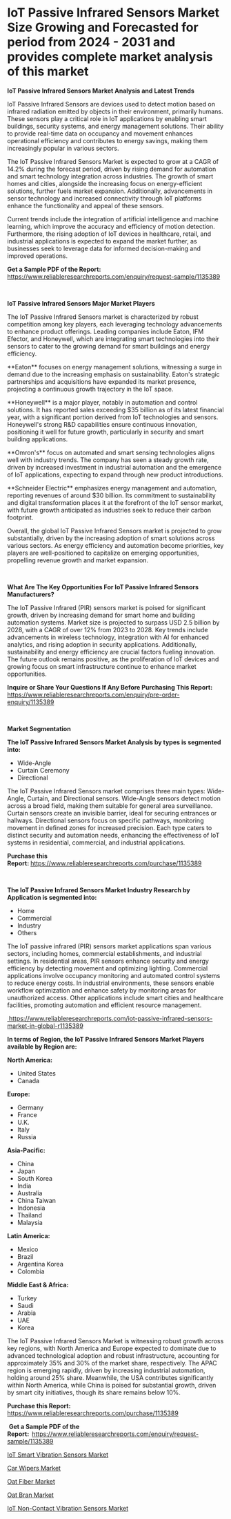<p><h1>IoT Passive Infrared Sensors Market Size Growing and Forecasted for period from 2024 - 2031 and provides complete market analysis of this market</h1></p><p><strong>IoT Passive Infrared Sensors Market Analysis and Latest Trends</strong></p>
<p><p>IoT Passive Infrared Sensors are devices used to detect motion based on infrared radiation emitted by objects in their environment, primarily humans. These sensors play a critical role in IoT applications by enabling smart buildings, security systems, and energy management solutions. Their ability to provide real-time data on occupancy and movement enhances operational efficiency and contributes to energy savings, making them increasingly popular in various sectors.</p><p>The IoT Passive Infrared Sensors Market is expected to grow at a CAGR of 14.2% during the forecast period, driven by rising demand for automation and smart technology integration across industries. The growth of smart homes and cities, alongside the increasing focus on energy-efficient solutions, further fuels market expansion. Additionally, advancements in sensor technology and increased connectivity through IoT platforms enhance the functionality and appeal of these sensors.</p><p>Current trends include the integration of artificial intelligence and machine learning, which improve the accuracy and efficiency of motion detection. Furthermore, the rising adoption of IoT devices in healthcare, retail, and industrial applications is expected to expand the market further, as businesses seek to leverage data for informed decision-making and improved operations.</p></p>
<p><strong>Get a Sample PDF of the Report:&nbsp;</strong> <a href="https://www.reliableresearchreports.com/enquiry/request-sample/1135389?utm_campaign=34&utm_medium=2&utm_source=Github&utm_content=ia&utm_term=09102024&utm_id=iot-passive-infrared-sensors">https://www.reliableresearchreports.com/enquiry/request-sample/1135389</a></p>
<p>&nbsp;</p>
<p><strong>IoT Passive Infrared Sensors Major Market Players</strong></p>
<p><p>The IoT Passive Infrared Sensors market is characterized by robust competition among key players, each leveraging technology advancements to enhance product offerings. Leading companies include Eaton, IFM Efector, and Honeywell, which are integrating smart technologies into their sensors to cater to the growing demand for smart buildings and energy efficiency.</p><p>**Eaton** focuses on energy management solutions, witnessing a surge in demand due to the increasing emphasis on sustainability. Eaton's strategic partnerships and acquisitions have expanded its market presence, projecting a continuous growth trajectory in the IoT space.</p><p>**Honeywell** is a major player, notably in automation and control solutions. It has reported sales exceeding $35 billion as of its latest financial year, with a significant portion derived from IoT technologies and sensors. Honeywell's strong R&D capabilities ensure continuous innovation, positioning it well for future growth, particularly in security and smart building applications.</p><p>**Omron's** focus on automated and smart sensing technologies aligns well with industry trends. The company has seen a steady growth rate, driven by increased investment in industrial automation and the emergence of IoT applications, expecting to expand through new product introductions.</p><p>**Schneider Electric** emphasizes energy management and automation, reporting revenues of around $30 billion. Its commitment to sustainability and digital transformation places it at the forefront of the IoT sensor market, with future growth anticipated as industries seek to reduce their carbon footprint.</p><p>Overall, the global IoT Passive Infrared Sensors market is projected to grow substantially, driven by the increasing adoption of smart solutions across various sectors. As energy efficiency and automation become priorities, key players are well-positioned to capitalize on emerging opportunities, propelling revenue growth and market expansion.</p></p>
<p>&nbsp;</p>
<p><strong>What Are The Key Opportunities For IoT Passive Infrared Sensors Manufacturers?</strong></p>
<p><p>The IoT Passive Infrared (PIR) sensors market is poised for significant growth, driven by increasing demand for smart home and building automation systems. Market size is projected to surpass USD 2.5 billion by 2028, with a CAGR of over 12% from 2023 to 2028. Key trends include advancements in wireless technology, integration with AI for enhanced analytics, and rising adoption in security applications. Additionally, sustainability and energy efficiency are crucial factors fueling innovation. The future outlook remains positive, as the proliferation of IoT devices and growing focus on smart infrastructure continue to enhance market opportunities.</p></p>
<p><strong>Inquire or Share Your Questions If Any Before Purchasing This Report:</strong> <a href="https://www.reliableresearchreports.com/enquiry/pre-order-enquiry/1135389?utm_campaign=34&utm_medium=2&utm_source=Github&utm_content=ia&utm_term=09102024&utm_id=iot-passive-infrared-sensors">https://www.reliableresearchreports.com/enquiry/pre-order-enquiry/1135389</a></p>
<p>&nbsp;</p>
<p><strong>Market Segmentation</strong></p>
<p><strong>The IoT Passive Infrared Sensors Market Analysis by types is segmented into:</strong></p>
<p><ul><li>Wide-Angle</li><li>Curtain Ceremony</li><li>Directional</li></ul></p>
<p><p>The IoT Passive Infrared Sensors market comprises three main types: Wide-Angle, Curtain, and Directional sensors. Wide-Angle sensors detect motion across a broad field, making them suitable for general area surveillance. Curtain sensors create an invisible barrier, ideal for securing entrances or hallways. Directional sensors focus on specific pathways, monitoring movement in defined zones for increased precision. Each type caters to distinct security and automation needs, enhancing the effectiveness of IoT systems in residential, commercial, and industrial applications.</p></p>
<p><strong>Purchase this Report:&nbsp;</strong><a href="https://www.reliableresearchreports.com/purchase/1135389?utm_campaign=34&utm_medium=2&utm_source=Github&utm_content=ia&utm_term=09102024&utm_id=iot-passive-infrared-sensors">https://www.reliableresearchreports.com/purchase/1135389</a></p>
<p>&nbsp;</p>
<p><strong>The IoT Passive Infrared Sensors Market Industry Research by Application is segmented into:</strong></p>
<p><ul><li>Home</li><li>Commercial</li><li>Industry</li><li>Others</li></ul></p>
<p><p>The IoT passive infrared (PIR) sensors market applications span various sectors, including homes, commercial establishments, and industrial settings. In residential areas, PIR sensors enhance security and energy efficiency by detecting movement and optimizing lighting. Commercial applications involve occupancy monitoring and automated control systems to reduce energy costs. In industrial environments, these sensors enable workflow optimization and enhance safety by monitoring areas for unauthorized access. Other applications include smart cities and healthcare facilities, promoting automation and efficient resource management.</p></p>
<p><a href="https://www.reliableresearchreports.com/iot-passive-infrared-sensors-market-in-global-r1135389?utm_campaign=34&utm_medium=2&utm_source=Github&utm_content=ia&utm_term=09102024&utm_id=iot-passive-infrared-sensors">&nbsp;https://www.reliableresearchreports.com/iot-passive-infrared-sensors-market-in-global-r1135389</a></p>
<p><strong>In terms of Region, the IoT Passive Infrared Sensors Market Players available by Region are:</strong></p>
<p>
    <p> <strong> North America: </strong>
        <ul>
            <li>United States</li>
            <li>Canada</li>
        </ul>
        </p> 
    <p> <strong> Europe: </strong>
        <ul>
            <li>Germany</li>
            <li>France</li>
            <li>U.K.</li>
            <li>Italy</li>
            <li>Russia</li>
        </ul>
        </p> 
    <p> <strong> Asia-Pacific: </strong>
        <ul>
            <li>China</li>
            <li>Japan</li>
            <li>South Korea</li>
            <li>India</li>
            <li>Australia</li>
            <li>China Taiwan</li>
            <li>Indonesia</li>
            <li>Thailand</li>
            <li>Malaysia</li>
        </ul>
        </p> 
    <p> <strong> Latin America: </strong>
        <ul>
            <li>Mexico</li>
            <li>Brazil</li>
            <li>Argentina Korea</li>
            <li>Colombia</li>
        </ul>
        </p> 
    <p> <strong> Middle East & Africa: </strong>
        <ul>
            <li>Turkey</li>
            <li>Saudi</li>
            <li>Arabia</li>
            <li>UAE</li>
            <li>Korea</li>
        </ul>
    </p>
    </p>
<p><p>The IoT Passive Infrared Sensors Market is witnessing robust growth across key regions, with North America and Europe expected to dominate due to advanced technological adoption and robust infrastructure, accounting for approximately 35% and 30% of the market share, respectively. The APAC region is emerging rapidly, driven by increasing industrial automation, holding around 25% share. Meanwhile, the USA contributes significantly within North America, while China is poised for substantial growth, driven by smart city initiatives, though its share remains below 10%.</p></p>
<p><strong>Purchase this Report: </strong><a href="https://www.reliableresearchreports.com/purchase/1135389?utm_campaign=34&utm_medium=2&utm_source=Github&utm_content=ia&utm_term=09102024&utm_id=iot-passive-infrared-sensors">https://www.reliableresearchreports.com/purchase/1135389</a></p>
<p>&nbsp;<strong>Get a Sample PDF of the Report:&nbsp;&nbsp;</strong><a href="https://www.reliableresearchreports.com/enquiry/request-sample/1135389?utm_campaign=34&utm_medium=2&utm_source=Github&utm_content=ia&utm_term=09102024&utm_id=iot-passive-infrared-sensors">https://www.reliableresearchreports.com/enquiry/request-sample/1135389</a></p>
<p><strong></strong></p>
<p><p><a href="https://github.com/AlisaRowe24/Market-Research-Report-List-1/blob/main/iot-smart-vibration-sensors-market.md?utm_campaign=34&utm_medium=2&utm_source=Github&utm_content=ia&utm_term=09102024&utm_id=iot-passive-infrared-sensors">IoT Smart Vibration Sensors Market</a></p><p><a href="https://www.linkedin.com/pulse/car-wipers-momentum-charting-52-cagr-path-2024-2031-0ymec?utm_campaign=34&utm_medium=2&utm_source=Github&utm_content=ia&utm_term=09102024&utm_id=iot-passive-infrared-sensors">Car Wipers Market</a></p><p><a href="https://issuu.com/reportprime-2/docs/oat-fiber-market-size-2030.pptx_ff0fdeb24273b7?utm_campaign=34&utm_medium=2&utm_source=Github&utm_content=ia&utm_term=09102024&utm_id=iot-passive-infrared-sensors">Oat Fiber Market</a></p><p><a href="https://issuu.com/reportprime-2/docs/oat-bran-market-size-2030.pptx_840c524848bc58?utm_campaign=34&utm_medium=2&utm_source=Github&utm_content=ia&utm_term=09102024&utm_id=iot-passive-infrared-sensors">Oat Bran Market</a></p><p><a href="https://github.com/kaufmannDavid16/Market-Research-Report-List-1/blob/main/iot-non-contact-vibration-sensors-market.md?utm_campaign=34&utm_medium=2&utm_source=Github&utm_content=ia&utm_term=09102024&utm_id=iot-passive-infrared-sensors">IoT Non-Contact Vibration Sensors Market</a></p></p>